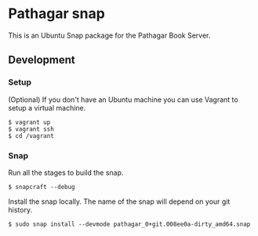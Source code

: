 # Pathagar snap

This is an Ubuntu Snap package for the Pathagar Book Server.


## Development


### Setup

(Optional) If you don't have an Ubuntu machine you can use Vagrant to setup a virtual
machine.

    $ vagrant up
    $ vagrant ssh
    $ cd /vagrant


### Snap

Run all the stages to build the snap.

    $ snapcraft --debug

Install the snap locally. The name of the snap will depend on your git history.

    $ sudo snap install --devmode pathagar_0+git.008ee0a-dirty_amd64.snap


